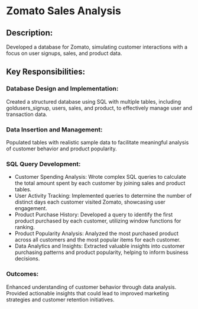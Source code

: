 # Zomato Sales Analysis

## Description:
Developed a database for Zomato, simulating customer interactions with a focus on user signups, sales, and product data.

## Key Responsibilities:
### Database Design and Implementation:
Created a structured database using SQL with multiple tables, including goldusers_signup, users, sales, and product, to effectively manage user and transaction data.

### Data Insertion and Management:
Populated tables with realistic sample data to facilitate meaningful analysis of customer behavior and product popularity.

### SQL Query Development:
- Customer Spending Analysis: Wrote complex SQL queries to calculate the total amount spent by each customer by joining sales and product tables.
- User Activity Tracking: Implemented queries to determine the number of distinct days each customer visited Zomato, showcasing user engagement.
- Product Purchase History: Developed a query to identify the first product purchased by each customer, utilizing window functions for ranking.
- Product Popularity Analysis: Analyzed the most purchased product across all customers and the most popular items for each customer.
- Data Analytics and Insights: Extracted valuable insights into customer purchasing patterns and product popularity, helping to inform business decisions.

### Outcomes:
Enhanced understanding of customer behavior through data analysis.
Provided actionable insights that could lead to improved marketing strategies and customer retention initiatives.

